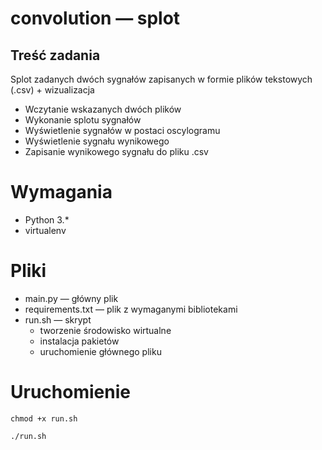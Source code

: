 # convolution — splot
## Treść zadania
Splot zadanych dwóch sygnałów zapisanych w formie plików tekstowych (.csv) + wizualizacja
* Wczytanie wskazanych dwóch plików
* Wykonanie splotu sygnałów
* Wyświetlenie sygnałów w postaci oscylogramu
* Wyświetlenie sygnału wynikowego
* Zapisanie wynikowego sygnału do pliku .csv


# Wymagania
* Python 3.*
* virtualenv

# Pliki
* main.py — główny plik
* requirements.txt — plik z wymaganymi bibliotekami
* run.sh — skrypt 
  * tworzenie środowisko wirtualne
  * instalacja pakietów
  * uruchomienie głównego pliku
# Uruchomienie

`chmod +x run.sh`

`./run.sh`
